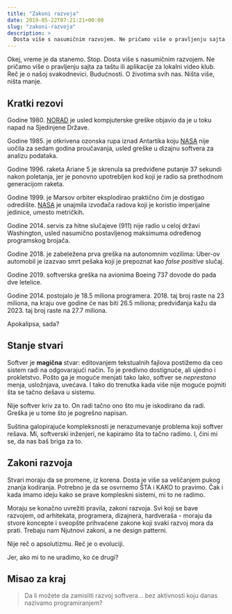 ```yaml
---
title: "Zakoni razvoja"
date: 2019-05-22T07:21:21+00:00
slug: "zakoni-razvoja"
description: >
  Dosta više s nasumičnim razvojem. Ne pričamo više o pravljenju sajta za taštu ili aplikacije za lokalni video klub. Reč je o našoj svakodnevici.
---
```


Okej, vreme je da stanemo. Stop. Dosta više s nasumičnim razvojem. Ne pričamo više o pravljenju sajta za taštu ili aplikacije za lokalni video klub. Reč je o našoj svakodnevici. Budućnosti. O životima svih nas. Ništa više, ništa manje.

## Kratki rezovi

Godine 1980. [NORAD](https://en.wikipedia.org/wiki/North_American_Aerospace_Defense_Command) je usled kompjuterske greške objavio da je u toku napad na Sjedinjene Države.

Godine 1985. je otkrivena ozonska rupa iznad Antartika koju [NASA](https://www.nasa.gov) nije uočila za sedam godina proučavanja, usled greške u dizajnu softvera za analizu podataka.

Godine 1996. raketa Ariane 5 je skrenula sa predviđene putanje 37 sekundi nakon poletanja, jer je ponovno upotrebljen kod koji je radio sa prethodnom generacijom raketa.

Godine 1999. je Marsov orbiter eksplodirao praktično čim je dostigao odredište. [NASA](https://www.nasa.gov) je unajmila izvođača radova koji je koristio imperijalne jedinice, umesto metričkih.

Godine 2014. servis za hitne slučajeve (911) nije radio u celoj državi Washington, usled nasumično postavljenog maksimuma određenog programskog brojača.

Godine 2018. je zabeležena prva greška na autonomnim vozilima: Uber-ov automobil je izazvao smrt pešaka koji je prepoznat kao _false positive_ slučaj.

Godine 2019. softverska greška na avionima Boeing 737 dovode do pada dve letelice.

Godine 2014. postojalo je 18.5 miliona programera. 2018. taj broj raste na 23 miliona, na kraju ove godine će nas biti 26.5 miliona; predviđanja kažu da 2023. taj broj raste na 27.7 miliona.

Apokalipsa, sada?


## Stanje stvari

Softver je **magična** stvar: editovanjem tekstualnih fajlova postižemo da ceo sistem radi na odgovarajući način. To je predivno dostignuće, ali ujedno i prokletstvo. Pošto ga je moguće menjati tako lako, softver se _neprestano_ menja, usložnjava, uvećava. I tako do trenutka kada više nije moguće pojmiti šta se tačno dešava u sistemu.

Nije softver kriv za to. On radi tačno ono što mu je iskodirano da radi. Greška je u tome što je pogrešno napisan.

Suština galopirajuće kompleksnosti je nerazumevanje problema koji softver rešava. Mi, softverski inženjeri, ne kapiramo šta to tačno radimo. I, čini mi se, da nas baš briga za to.


## Zakoni razvoja

Stvari moraju da se promene, iz korena. Dosta je više sa veličanjem pukog znanja kodiranja. Potrebno je da se osvrnemo ŠTA i KAKO to pravimo. Čak i kada imamo ideju kako se prave kompleskni sistemi, mi to ne radimo.

Moraju se konačno uvrežiti pravila, zakoni razvoja. Svi koji se bave razvojem, od arhitekata, programera, dizajnera, hardveraša - moraju da stvore koncepte i sveopšte prihvaćene zakone koji svaki razvoj mora da prati. Trebaju nam Njutnovi zakoni, a ne design patterni.

Nije reč o apsolutizmu. Reč je o evoluciji.

Jer, ako mi to ne uradimo, ko će drugi?

## Misao za kraj

> Da li možete da zamisliti razvoj softvera... bez aktivnosti koju danas nazivamo programiranjem?
